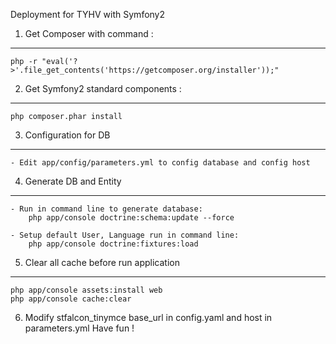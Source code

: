 Deployment for TYHV with Symfony2

1) Get Composer with command :
-----------------------------

    php -r "eval('?>'.file_get_contents('https://getcomposer.org/installer'));"

2) Get Symfony2 standard components :
------------------------------------

    php composer.phar install

3) Configuration for DB
-----------------------
	- Edit app/config/parameters.yml to config database and config host

4) Generate DB and Entity
-------------------------

    - Run in command line to generate database:
        php app/console doctrine:schema:update --force

    - Setup default User, Language run in command line:
        php app/console doctrine:fixtures:load

5) Clear all cache before run application
-----------------------------------------
    php app/console assets:install web
    php app/console cache:clear

6) Modify stfalcon_tinymce base_url in config.yaml and host in parameters.yml
Have fun !
